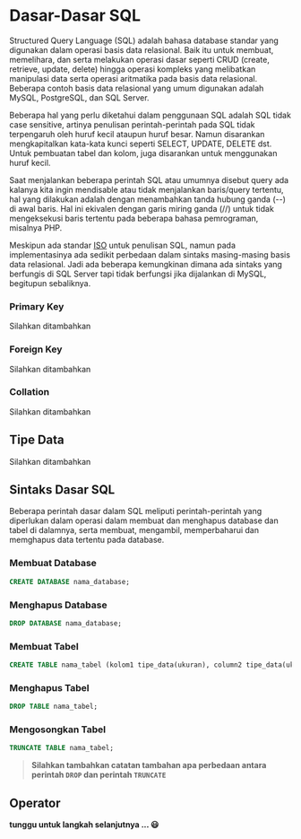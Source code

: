 # Dasar-Dasar SQL

Structured Query Language (SQL) adalah bahasa database standar yang digunakan dalam operasi basis data relasional. Baik itu untuk membuat, memelihara, dan serta melakukan operasi dasar seperti CRUD (create, retrieve, update, delete) hingga operasi kompleks yang melibatkan manipulasi data serta operasi aritmatika pada basis data relasional. Beberapa contoh basis data relasional yang umum digunakan adalah MySQL, PostgreSQL, dan SQL Server.

Beberapa hal yang perlu diketahui dalam penggunaan SQL adalah SQL tidak case sensitive, artinya penulisan perintah-perintah pada SQL tidak terpengaruh oleh huruf kecil ataupun huruf besar. Namun disarankan mengkapitalkan kata-kata kunci seperti SELECT, UPDATE, DELETE dst. Untuk pembuatan tabel dan kolom, juga disarankan untuk menggunakan huruf kecil.

Saat menjalankan beberapa perintah SQL atau umumnya disebut query ada kalanya kita ingin mendisable atau tidak menjalankan baris/query tertentu, hal yang dilakukan adalah dengan menambahkan tanda hubung ganda (--) di awal baris. Hal ini ekivalen dengan garis miring ganda (//) untuk tidak mengeksekusi baris tertentu pada beberapa bahasa pemrograman, misalnya PHP.

Meskipun ada standar [ISO](<https://en.wikipedia.org/wiki/ISO/IEC_9075>) untuk penulisan SQL, namun pada implementasinya ada sedikit perbedaan dalam sintaks masing-masing basis data relasional. Jadi ada beberapa kemungkinan dimana ada sintaks yang berfungis di SQL Server tapi tidak berfungsi jika dijalankan di MySQL, begitupun sebaliknya.

### Primary Key
Silahkan ditambahkan

### Foreign Key
Silahkan ditambahkan

### Collation
Silahkan ditambahkan

## Tipe Data
Silahkan ditambahkan

## Sintaks Dasar SQL
Beberapa perintah dasar dalam SQL meliputi perintah-perintah yang diperlukan dalam operasi dalam membuat dan menghapus database dan tabel di dalamnya, serta membuat, mengambil, memperbaharui dan memghapus data tertentu pada database.

### Membuat Database
```sql
CREATE DATABASE nama_database;
```

### Menghapus Database
```sql
DROP DATABASE nama_database;
```

### Membuat Tabel
```sql
CREATE TABLE nama_tabel (kolom1 tipe_data(ukuran), column2 tipe_data(ukuran), column3 tipe_data(ukuran));
```

### Menghapus Tabel
```sql
DROP TABLE nama_tabel;
```

### Mengosongkan Tabel
```sql
TRUNCATE TABLE nama_tabel;
```

> **Silahkan tambahkan catatan tambahan apa perbedaan antara perintah `DROP` dan perintah `TRUNCATE`**

## Operator

**tunggu untuk langkah selanjutnya ... 😃**
